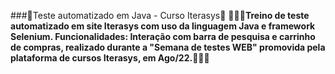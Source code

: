 ###🤖Teste automatizado em Java - Curso Iterasys🦾
**🏋🏻‍♂️Treino de teste automatizado em site Iterasys com uso da linguagem Java e framework Selenium. Funcionalidades: Interação com barra de pesquisa e carrinho de compras, realizado durante a "Semana de testes WEB" promovida pela plataforma de cursos Iterasys, em Ago/22.🏋🏻‍♂️**
